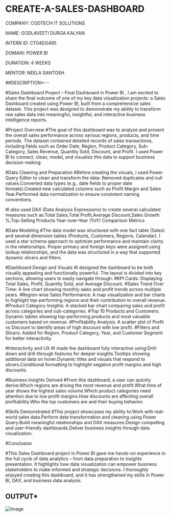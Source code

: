 # CREATE-A-SALES-DASHBOARD

*COMPANY*: CODTECH IT SOLUTIONS 

*NAME*: GODLAVEETI DURGA KALYAN

*INTERN ID*: CT04DG495

*DOMAIN*: POWER BI

*DURATION*: 4 WEEKS

*MENTOR*: NEELA SANTOSH

##DESCRIPTION*:--

#Sales Dashboard Project – Final Dashboard in Power BI , I am excited to share the final outcome of one of my key data visualization projects: a Sales Dashboard created using Power BI, built from a comprehensive sales dataset. This project was designed to demonstrate my ability to transform raw sales data into meaningful, insightful, and interactive business intelligence reports.

#Project Overview
#The goal of this dashboard was to analyze and present the overall sales performance across various regions, products, and time periods. The dataset contained detailed records of sales transactions, including fields such as Order Date, Region, Product Category, Sub-Category, Sales Revenue, Quantity Sold, Discount, and Profit. I used Power BI to connect, clean, model, and visualize this data to support business decision-making.

#Data Cleaning and Preparation
#Before creating the visuals, I used Power Query Editor to clean and transform the data: Removed duplicates and null values.Converted data types (e.g., date fields to proper date formats).Created new calculated columns such as Profit Margin and Sales Year.Performed data normalization to ensure consistent naming conventions.

#I also used DAX (Data Analysis Expressions) to create several calculated measures such as:Total Sales,Total Profit,Average Discount,Sales Growth %,Top-Selling Products Year-over-Year (YoY) Comparison Metrics

#Data Modeling
#The data model was structured with one fact table (Sales) and several dimension tables (Products, Customers, Regions, Calendar). I used a star schema approach to optimize performance and maintain clarity in the relationships. Proper primary and foreign keys were assigned using lookup relationships, and the data was structured in a way that supported dynamic slicers and filters.

#Dashboard Design and Visuals
#I designed the dashboard to be both visually appealing and functionally powerful. The layout is divided into key sections, allowing users to easily navigate through:
#KPI Cards: Displaying Total Sales, Profit, Quantity Sold, and Average Discount.
#Sales Trend Over Time: A line chart showing monthly sales and profit trends across multiple years.
#Region-wise Sales Performance: A map visualization and bar charts to highlight top-performing regions and their contribution to overall revenue.
#Product Category Insights: A stacked bar chart comparing sales and profit across categories and sub-categories.
#Top 10 Products and Customers: Dynamic tables showing top-performing products and most valuable customers based on revenue.
#Profitability Analysis: A scatter plot of Profit vs Discount to identify areas of high discount with low profit.
#Filters and Slicers: Added for Region, Product Category, Year, and Customer Segment for better interactivity.

#Interactivity and UX
#I made the dashboard fully interactive using:Drill-down and drill-through features for deeper insights.Tooltips showing additional data on hover.Dynamic titles and visuals that respond to slicers.Conditional formatting to highlight negative profit margins and high discounts.

#Business Insights Derived
#From this dashboard, a user can quickly derive:Which regions are driving the most revenue and profit.What time of year shows the highest sales volume.Which product categories need attention due to low profit margins.How discounts are affecting overall profitability.Who the top customers are and their buying behavior.

#Skills Demonstrated
#This project showcases my ability to:Work with real-world sales data.Perform data transformation and cleaning using Power Query.Build meaningful relationships and DAX measures.Design compelling and user-friendly dashboards.Deliver business insights through data visualization.

#Conclusion

#This Sales Dashboard project in Power BI gave me hands-on experience in the full cycle of data analytics – from data preparation to insights presentation. It highlights how data visualization can empower business stakeholders to make informed and strategic decisions. I thoroughly enjoyed creating this dashboard, and it has strengthened my skills in Power BI, DAX, and business data analysis.

## OUTPUT*

![Image](https://github.com/user-attachments/assets/68791389-8d73-4bc8-9caa-180671237355)
